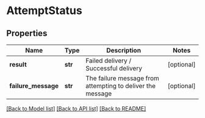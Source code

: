 # AttemptStatus


## Properties
Name | Type | Description | Notes
------------ | ------------- | ------------- | -------------
**result** | **str** | Failed delivery / Successful delivery | [optional] 
**failure_message** | **str** | The failure message from attempting to deliver the message | [optional] 

[[Back to Model list]](../README.md#documentation-for-models) [[Back to API list]](../README.md#documentation-for-api-endpoints) [[Back to README]](../README.md)


